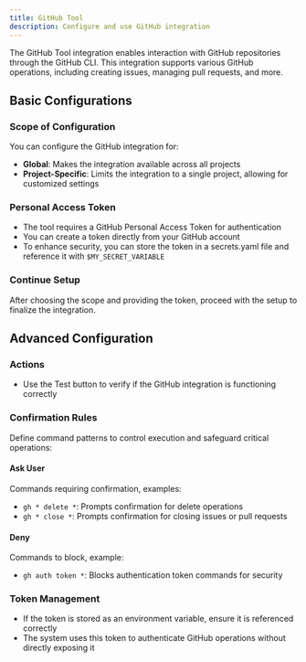 ```yaml
---
title: GitHub Tool
description: Configure and use GitHub integration
---
```


The GitHub Tool integration enables interaction with GitHub repositories through the GitHub CLI. This integration supports various GitHub operations, including creating issues, managing pull requests, and more.

## Basic Configurations

### Scope of Configuration
You can configure the GitHub integration for:
- **Global**: Makes the integration available across all projects
- **Project-Specific**: Limits the integration to a single project, allowing for customized settings

### Personal Access Token
- The tool requires a GitHub Personal Access Token for authentication
- You can create a token directly from your GitHub account
- To enhance security, you can store the token in a secrets.yaml file and reference it with `$MY_SECRET_VARIABLE`

### Continue Setup
After choosing the scope and providing the token, proceed with the setup to finalize the integration.

## Advanced Configuration

### Actions
- Use the Test button to verify if the GitHub integration is functioning correctly

### Confirmation Rules
Define command patterns to control execution and safeguard critical operations:

#### Ask User
Commands requiring confirmation, examples:
- `gh * delete *`: Prompts confirmation for delete operations
- `gh * close *`: Prompts confirmation for closing issues or pull requests

#### Deny
Commands to block, example:
- `gh auth token *`: Blocks authentication token commands for security

### Token Management
- If the token is stored as an environment variable, ensure it is referenced correctly
- The system uses this token to authenticate GitHub operations without directly exposing it